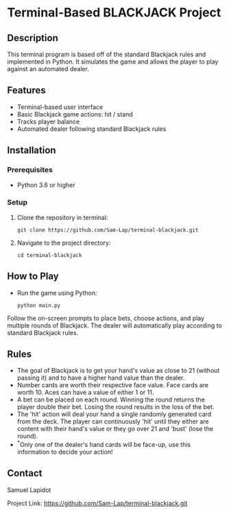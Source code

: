 # Terminal-Based BLACKJACK Project
## Description
This terminal program is based off of the standard Blackjack rules and implemented in Python. It simulates the game and allows the player to play against an automated dealer. 

## Features
- Terminal-based user interface
- Basic Blackjack game actions: hit / stand
- Tracks player balance
- Automated dealer following standard Blackjack rules

## Installation
### Prerequisites
- Python 3.6 or higher
### Setup
1. Clone the repository in terminal:
   
   `git clone https://github.com/Sam-Lap/terminal-blackjack.git`
   
2. Navigate to the project directory:
   
   `cd terminal-blackjack`

## How to Play
- Run the game using Python:
  
  `python main.py`

Follow the on-screen prompts to place bets, choose actions, and play multiple rounds of Blackjack.
The dealer will automatically play according to standard Blackjack rules.

## Rules
- The goal of Blackjack is to get your hand's value as close to 21 (without passing it) and to have a higher hand value than the dealer.
- Number cards are worth their respective face value. Face cards are worth 10. Aces can have a value of either 1 or 11.
- A bet can be placed on each round. Winning the round returns the player double their bet. Losing the round results in the loss of the bet.
- The 'hit' action will deal your hand a single randomly generated card from the deck. The player can continuously 'hit' until they either are content with their hand's value or they go over 21 and 'bust' (lose the round).
- <sup>*</sup>Only one of the dealer's hand cards will be face-up, use this information to decide your action!

## Contact
Samuel Lapidot

Project Link: https://github.com/Sam-Lap/terminal-blackjack.git 
